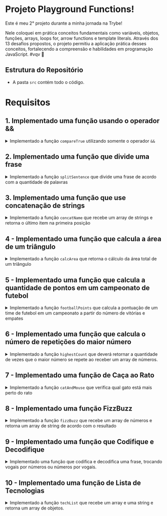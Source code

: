 # Projeto Playground Functions!

Este é meu 2° projeto durante a minha jornada na Trybe!

Nele coloquei em prática conceitos fundamentais como variáveis, objetos, funções, arrays, loops for, arrow functions e template literals. Através dos 13 desafios propostos, o projeto permitiu a aplicação prática desses conceitos, fortalecendo a compreensão e habilidades em programação JavaScript. #vqv 🚀

## Estrutura do Repositório

- A pasta `src` contém todo o código.

# Requisitos

## 1. Implementado uma função usando o operador &&

<details>
  <summary>
    Implementado a função <code>compareTrue</code> utilizando somente o operador <code>&&</code>
  </summary> <br />

A função `compareTrue` ao receber dois parâmetros booleanos:

- Retorna `true` se ambos os valores forem verdadeiros;
- Retorna `false` se um ou ambos os parâmetros forem falsos.

Exemplo:

```javascript
const hamburguer = true;
const fritas = true;
const manga = false;
const leite = false;
```

Se a função for chamada com os valores `hamburguer` e `fritas` como parâmetro, retorna `true`, mas caso seja chamada com os parâmetros `fritas` e `manga` ou `manga` e `leite` retorna `false`.

</details>

## 2. Implementado uma função que divide uma frase

<details>
  <summary>
Implementado a função <code>splitSentence</code> que divide uma frase de acordo com a quantidade de palavras

  </summary> <br />
A função `splitSentence` recebe uma string como parâmetro e deve retornar um array com as palavras separadas por vírgula.

  Exemplo:

- Se a função receber a string `'Vamo que vamo!'`, o retorno deverá ser `['Vamo', 'que', 'vamo!']`.

</details>

## 3. Implementado uma função que use concatenação de strings

<details>
  <summary>
Implementado a função <code>concatName</code> que recebe um array de strings e retorna o último item na primeira posição

  </summary> <br />
A função `concatName` recebe um array de strings e deve retornar uma string com o formato `'ÚLTIMO ITEM, PRIMEIRO ITEM`, independente do tamanho do array.

  Exemplo:

- Caso o parâmetro passado para a função `concatName` seja o array `['Fritas', 'Manga', 'Leite', 'Hamburguer']`, a função deverá retornar `Hamburguer, Fritas`.

</details>

## 4 - Implementado uma função que calcula a área de um triângulo

<details>
  <summary>
Implementado a função <code>calcArea</code> que retorna o cálculo da área total de um triângulo

  </summary> <br />

A função `calcArea` recebe o valor `base` e `height` de um triângulo e retorna o cálculo da sua área.

- O cálculo da área total do triângulo utiliza a fórmula `(base * altura) / 2`.

</details>

## 5 - Implementado uma função que calcula a quantidade de pontos em um campeonato de futebol

<details>
  <summary>
Implementado a função <code>footballPoints</code> que calcula a pontuação de um time de futebol em um campeonato a partir do número de vitórias e empates

  </summary> <br />

A função `footballPoints` recebe o número de vitórias (`wins`) e o número de empates (`ties`) e retorna a quantidade de pontos que o time marcou em um campeonato. Para isso, considere que:

- `wins`: é o número de vitórias e vale 3 pontos;
- `ties`: é o número de empates e vale 1 ponto.

  Exemplo:

- A função `footballPoints` deve retornar o valor `50` pontos quando o time tenha 14 vitórias e 8 empates;

- A função `footballPoints` deve retornar o valor `5` pontos quando o time tenha 1 vitória e 2 empates;

- A função `footballPoints` deve retornar o valor `0` pontos quando o time tenha 0 vitórias e 0 empates.

</details>

## 6 - Implementado uma função que calcula o número de repetições do maior número

<details>
  <summary>
Implementado a função <code>highestCount</code> que deverá retornar a quantidade de vezes que o maior número se repete ao receber um array de números.

  </summary> <br />

A função `highestCount` retorna a quantidade de vezes em que o **maior** número se repete dentro do array.

  Exemplo:

- A função `highestCount` retorna `2` quando receber o parâmetro `[9, 1, 2, 3, 9, 5, 7]`;

- A função `highestCount` retorna `1` quando receber o parâmetro `[1, 2, 2, 2, 7, 4, 6]`;

- A função `highestCount` retorna `3` quando receber o parâmetro `[1, 1, 1]`.

</details>

## 7 - Implementado uma função de Caça ao Rato

<details>
  <summary>
Implementado a função <code>catAndMouse</code> que verifica qual gato está mais perto do rato

  </summary> <br />
Imagine que dois gatos estão caçando o mesmo rato e você precisa verificar qual gato está mais perto de sua presa. Para isso, a função `catAndMouse` recebe 3 parâmetros do tipo `number` na seguinte ordem:

- `mouse`: representa a posição do rato.

- `cat1`: representa a posição do gato 1;

- `cat2`: representa a posição do gato 2;


- A função calcula as distâncias entre o rato e cada um dos gatos e retorne qual dos felinos está mais próximo do rato:

- Retorna a string `'cat2'` se o gato `cat2` estiver mais próximo do rato;
- Retorna a string `'cat1'` se o gato `cat1` estiver mais próximo do rato;
- Retorna a string `'Os gatos trombam e o rato foge'` caso os gatos estejam na mesma distância do rato.

  Exemplo:

- A função `catAndMouse` deve retornar a string `'cat2'` quando receber os parâmetros onde gato `cat2` esteja a 2 unidades de distância do rato e `cat1` esteja a 3 unidades de distância do rato;

- A função `catAndMouse` deve retornar a string `'cat1'` quando receber os parâmetros onde gato `cat1` esteja a 6 unidades de distância do rato e `cat2` esteja a 12 unidades de distância do rato;

- A função `catAndMouse` deve retornar a string `'Os gatos trombam e o rato foge'` quando receber os parâmetros onde os gatos estejam na mesma distância do rato.

</details>

## 8 - Implementado uma função FizzBuzz

<details>
  <summary>
Implementado a função <code>fizzBuzz</code> que recebe um array de números e retorna um array de string de acordo com o resultado

  </summary> <br />

A função `fizzBuzz` recebe um array de números e para cada número do array é realizada a divisão por 3 e por 5 e de acordo com o resultado, retorna um array de strings:

- Retorna a string `'fizz'` para cada número do array que seja divisível apenas por 3;
- Retorna a string `'buzz'` para cada número do array que seja divisível apenas por 5;
- Retorna a string `'fizzBuzz'` para cada número do array que seja divisível por 3 **e** 5;
- Retorna a string `'bug!'` para cada número do array que não seja dividido por 3 nem por 5.

  Exemplo:

- A função `fizzBuzz` retorna as strings `['bug!', 'fizzBuzz', 'bug!', 'fizz', 'fizzBuzz']` quando receber os parâmetros [2, 15, 7, 9, 45];

- A função `fizzBuzz` retorna as strings `['bug!', 'fizz']` quando receber os parâmetros [7, 9];

- A função `fizzBuzz` retorna as strings `['fizz', 'buzz']` quando receber os parâmetros [9, 25].

</details>

## 9 - Implementado uma função que Codifique e Decodifique

<details>
  <summary>
Implementado uma função que codifica e decodifica uma frase, trocando vogais por números ou números por vogais.

  </summary> <br />

Para codificar a frase utilize a função `encode` que recebe uma string como parâmetro e deverá trocar todas as **vogais minúsculas por números**, de acordo com o formato:

a -> 1 \
e -> 2 \
i -> 3 \
o -> 4 \
u -> 5

  Exemplo:

- A função `encode` quando receber o parâmetro `'hi there!'`, deve retornar o valor `'h3 th2r2!'`;
- A função `encode` quando receber o parâmetro `How are you today?` deve retornar o valor `H4w 1r2 y45 t4d1y?`;
- A função `encode` quando receber o parâmetro `This is an encoding test.` deve retornar o valor `Th3s 3s 1n 2nc4d3ng t2st.`;

Para decodificar a frase utilize a função `decode` que recebe uma string contendo letras e números como parâmetro e deverá trocar todos os **números por vogais minúsculas**, de acordo com o formato:

1 -> a \
2 -> e \
3 -> i \
4 -> o \
5 -> u

  Exemplo:

- A função `decode` quando receber o parâmetro `'h3 th2r2!'`, deve retornar o valor `'hi there!'`;
- A função `decode` quando receber o parâmetro `H4w 1r2 y45 t4d1y?`, deve retornar o valor `How are you today?`;
- A função `decode` quando receber o parâmetro `'Th3s 3s 1 d2c4d2 t2st.'`, deve retornar o valor `'This is a decode test.'`;

</details>

## 10 - Implementado uma função de Lista de Tecnologias

<details>
  <summary>
Implementado a função <code>techList</code> que recebe um array e uma string e retorna um array de objetos.

  </summary> <br />

A função `techList` recebe dois parâmetros:

- Um array com nomes de tecnologias ;
- Um nome referente ao nome de uma pessoa.

A função deverá retornar:
- 'Vazio!' se não receber parâmetro algum ;
- Um objeto para cada tecnologia do array, com a seguinte estrutura:

```javascript
{
  tech: 'NomeTech',
  name: 'nome da pessoa'
}
```

  Exemplo:

-Se a função recebe os parâmetros `['React', 'Jest', 'HTML', 'CSS', 'JavaScript']` e `'Paulo'`, o retorno deve ser:

```javascript
[
  {
    tech: "CSS",
    name: "Paulo"
  },
  {
    tech: "HTML",
    name: "Paulo"
  },
  {
    tech: "JavaScript",
    name: "Paulo"
  },
  {
    tech: "Jest",
    name: "Paulo"
  },
  {
    tech: "React",
    name: "Paulo"
  }
]
```

</details>
